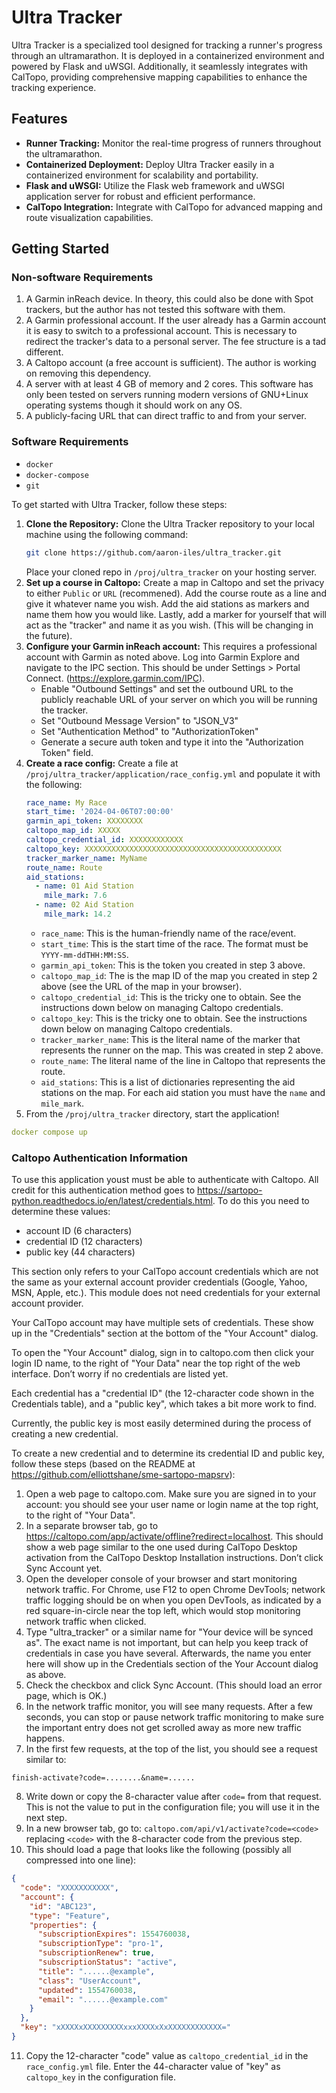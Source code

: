 # Ultra Tracker

Ultra Tracker is a specialized tool designed for tracking a runner's progress through an ultramarathon. It is deployed in a containerized environment and powered by Flask and uWSGI. Additionally, it seamlessly integrates with CalTopo, providing comprehensive mapping capabilities to enhance the tracking experience.

## Features

- **Runner Tracking:** Monitor the real-time progress of runners throughout the ultramarathon.
- **Containerized Deployment:** Deploy Ultra Tracker easily in a containerized environment for scalability and portability.
- **Flask and uWSGI:** Utilize the Flask web framework and uWSGI application server for robust and efficient performance.
- **CalTopo Integration:** Integrate with CalTopo for advanced mapping and route visualization capabilities.

## Getting Started
### Non-software Requirements
1. A Garmin inReach device. In theory, this could also be done with Spot trackers, but the author has not tested this software with them.
2. A Garmin professional account. If the user already has a Garmin account it is easy to switch to a professional account. This is necessary to redirect the tracker's data to a personal server. The fee structure is a tad different.
3. A Caltopo account (a free account is sufficient). The author is working on removing this dependency.
4. A server with at least 4 GB of memory and 2 cores. This software has only been tested on servers running modern versions of GNU+Linux operating systems though it should work on any OS.
5. A publicly-facing URL that can direct traffic to and from your server.
### Software Requirements
- ```docker```
- ```docker-compose```
- ```git```

To get started with Ultra Tracker, follow these steps:

1. **Clone the Repository:** Clone the Ultra Tracker repository to your local machine using the following command:
   ```bash
   git clone https://github.com/aaron-iles/ultra_tracker.git
   ```
   Place your cloned repo in ```/proj/ultra_tracker``` on your hosting server.
2. **Set up a course in Caltopo:** Create a map in Caltopo and set the privacy to either `Public` or `URL` (recommened). Add the course route as a line and give it whatever name you wish. Add the aid stations as markers and name them how you would like. Lastly, add a marker for yourself that will act as the "tracker" and name it as you wish. (This will be changing in the future).
3. **Configure your Garmin inReach account:** This requires a professional account with Garmin as noted above. Log into Garmin Explore and navigate to the IPC section. This should be under Settings > Portal Connect. (https://explore.garmin.com/IPC).
   - Enable "Outbound Settings" and set the outbound URL to the publicly reachable URL of your server on which you will be running the tracker.
   - Set "Outbound Message Version" to "JSON_V3"
   - Set "Authentication Method" to "AuthorizationToken"
   - Generate a secure auth token and type it into the "Authorization Token" field.
4. **Create a race config:** Create a file at ```/proj/ultra_tracker/application/race_config.yml``` and populate it with the following:
   ```yaml
   race_name: My Race
   start_time: '2024-04-06T07:00:00'
   garmin_api_token: XXXXXXXX
   caltopo_map_id: XXXXX
   caltopo_credential_id: XXXXXXXXXXXX
   caltopo_key: XXXXXXXXXXXXXXXXXXXXXXXXXXXXXXXXXXXXXXXXXXXX
   tracker_marker_name: MyName
   route_name: Route
   aid_stations:
     - name: 01 Aid Station
       mile_mark: 7.6
     - name: 02 Aid Station
       mile_mark: 14.2
   ```
   - ```race_name```: This is the human-friendly name of the race/event. 
   - ```start_time```: This is the start time of the race. The format must be ```YYYY-mm-ddTHH:MM:SS```.
   - ```garmin_api_token```: This is the token you created in step 3 above.
   - ```caltopo_map_id```: The is the map ID of the map you created in step 2 above (see the URL of the map in your browser).
   - ```caltopo_credential_id```: This is the tricky one to obtain. See the instructions down below on managing Caltopo credentials.
   - ```caltopo_key```: This is the tricky one to obtain. See the instructions down below on managing Caltopo credentials.
   - ```tracker_marker_name```: This is the literal name of the marker that represents the runner on the map. This was created in step 2 above.
   - ```route_name```: The literal name of the line in Caltopo that represents the route.
   - ```aid_stations```: This is a list of dictionaries representing the aid stations on the map. For each aid station you must have the ```name``` and ```mile_mark```.
5. From the ```/proj/ultra_tracker``` directory, start the application!
  ```yaml
  docker compose up
  ```

### Caltopo Authentication Information
To use this application youst must be able to authenticate with Caltopo. All credit for this authentication method goes to https://sartopo-python.readthedocs.io/en/latest/credentials.html. To do this you need to determine these values:

- account ID (6 characters)
- credential ID (12 characters)
- public key (44 characters)

This section only refers to your CalTopo account credentials which are not the same as your external account provider credentials (Google, Yahoo, MSN, Apple, etc.). This module does not need credentials for your external account provider.

Your CalTopo account may have multiple sets of credentials. These show up in the "Credentials" section at the bottom of the "Your Account" dialog.

To open the "Your Account" dialog, sign in to caltopo.com then click your login ID name, to the right of "Your Data" near the top right of the web interface. Don’t worry if no credentials are listed yet.

Each credential has a "credential ID" (the 12-character code shown in the Credentials table), and a "public key", which takes a bit more work to find.

Currently, the public key is most easily determined during the process of creating a new credential.

To create a new credential and to determine its credential ID and public key, follow these steps (based on the README at https://github.com/elliottshane/sme-sartopo-mapsrv):

1. Open a web page to caltopo.com. Make sure you are signed in to your account: you should see your user name or login name at the top right, to the right of "Your Data".
2. In a separate browser tab, go to https://caltopo.com/app/activate/offline?redirect=localhost. This should show a web page similar to the one used during CalTopo Desktop activation from the CalTopo Desktop Installation instructions. Don’t click Sync Account yet.
3. Open the developer console of your browser and start monitoring network traffic. For Chrome, use F12 to open Chrome DevTools; network traffic logging should be on when you open DevTools, as indicated by a red square-in-circle near the top left, which would stop monitoring network traffic when clicked.
4. Type "ultra_tracker" or a similar name for "Your device will be synced as". The exact name is not important, but can help you keep track of credentials in case you have several. Afterwards, the name you enter here will show up in the Credentials section of the Your Account dialog as above.
5. Check the checkbox and click Sync Account. (This should load an error page, which is OK.)
6. In the network traffic monitor, you will see many requests. After a few seconds, you can stop or pause network traffic monitoring to make sure the important entry does not get scrolled away as more new traffic happens.
7. In the first few requests, at the top of the list, you should see a request similar to:
```text
finish-activate?code=........&name=......
```
8. Write down or copy the 8-character value after `code=` from that request. This is not the value to put in the configuration file; you will use it in the next step.
9. In a new browser tab, go to: `caltopo.com/api/v1/activate?code=<code>` replacing `<code>` with the 8-character code from the previous step.
10. This should load a page that looks like the following (possibly all compressed into one line):
```json
{
  "code": "XXXXXXXXXXX",
  "account": {
    "id": "ABC123",
    "type": "Feature",
    "properties": {
      "subscriptionExpires": 1554760038,
      "subscriptionType": "pro-1",
      "subscriptionRenew": true,
      "subscriptionStatus": "active",
      "title": "......@example",
      "class": "UserAccount",
      "updated": 1554760038,
      "email": "......@example.com"
    }
  },
  "key": "xXXXXxXXXXXXXXXxxxXXXXxXxXXXXXXXXXXXX="
}
```
11. Copy the 12-character "code" value as `caltopo_credential_id` in the `race_config.yml` file. Enter the 44-character value of "key" as `caltopo_key` in the configuration file.
